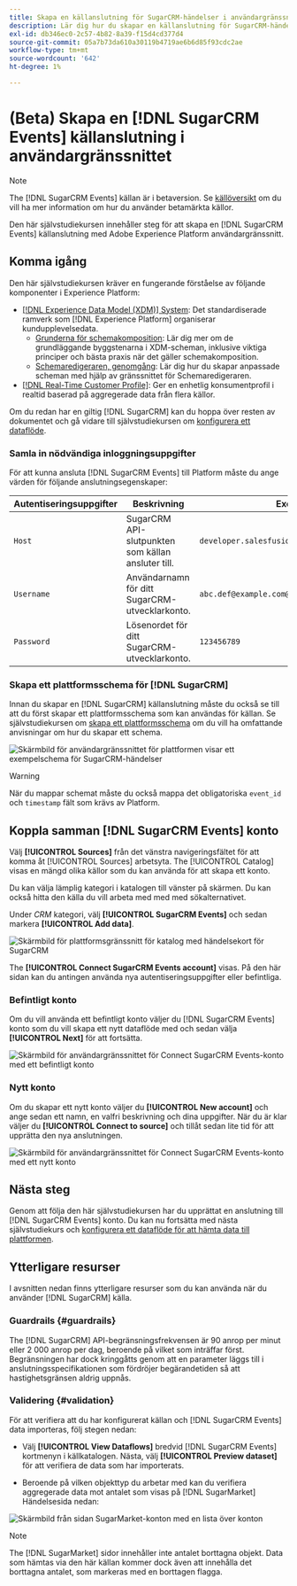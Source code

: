 ```yaml
---
title: Skapa en källanslutning för SugarCRM-händelser i användargränssnittet
description: Lär dig hur du skapar en källanslutning för SugarCRM-händelser med hjälp av Adobe Experience Platform-gränssnittet.
exl-id: db346ec0-2c57-4b82-8a39-f15d4cd377d4
source-git-commit: 05a7b73da610a30119b4719ae6b6d85f93cdc2ae
workflow-type: tm+mt
source-wordcount: '642'
ht-degree: 1%

---
```


# (Beta) Skapa en [!DNL SugarCRM Events] källanslutning i användargränssnittet

>[!NOTE]
>
>The [!DNL SugarCRM Events] källan är i betaversion. Se [källöversikt](../../../../home.md#terms-and-conditions) om du vill ha mer information om hur du använder betamärkta källor.

Den här självstudiekursen innehåller steg för att skapa en [!DNL SugarCRM Events] källanslutning med Adobe Experience Platform användargränssnitt.

## Komma igång

Den här självstudiekursen kräver en fungerande förståelse av följande komponenter i Experience Platform:

* [[!DNL Experience Data Model (XDM)] System](../../../../../xdm/home.md): Det standardiserade ramverk som [!DNL Experience Platform] organiserar kundupplevelsedata.
   * [Grunderna för schemakomposition](../../../../../xdm/schema/composition.md): Lär dig mer om de grundläggande byggstenarna i XDM-scheman, inklusive viktiga principer och bästa praxis när det gäller schemakomposition.
   * [Schemaredigeraren, genomgång](../../../../../xdm/tutorials/create-schema-ui.md): Lär dig hur du skapar anpassade scheman med hjälp av gränssnittet för Schemaredigeraren.
* [[!DNL Real-Time Customer Profile]](../../../../../profile/home.md): Ger en enhetlig konsumentprofil i realtid baserad på aggregerade data från flera källor.

Om du redan har en giltig [!DNL SugarCRM] kan du hoppa över resten av dokumentet och gå vidare till självstudiekursen om [konfigurera ett dataflöde](../../dataflow/crm.md).

### Samla in nödvändiga inloggningsuppgifter

För att kunna ansluta [!DNL SugarCRM Events] till Platform måste du ange värden för följande anslutningsegenskaper:

| Autentiseringsuppgifter | Beskrivning | Exempel |
| --- | --- | --- |
| `Host` | SugarCRM API-slutpunkten som källan ansluter till. | `developer.salesfusion.com` |
| `Username` | Användarnamn för ditt SugarCRM-utvecklarkonto. | `abc.def@example.com@sugarmarketdemo000.com` |
| `Password` | Lösenordet för ditt SugarCRM-utvecklarkonto. | `123456789` |

### Skapa ett plattformsschema för [!DNL SugarCRM]

Innan du skapar en [!DNL SugarCRM] källanslutning måste du också se till att du först skapar ett plattformsschema som kan användas för källan. Se självstudiekursen om [skapa ett plattformsschema](../../../../../xdm/schema/composition.md) om du vill ha omfattande anvisningar om hur du skapar ett schema.

![Skärmbild för användargränssnittet för plattformen visar ett exempelschema för SugarCRM-händelser](../../../../images/tutorials/create/sugarcrm-events/sugarcrm-schema-events.png)

>[!WARNING]
>
>När du mappar schemat måste du också mappa det obligatoriska `event_id` och `timestamp` fält som krävs av Platform.

## Koppla samman [!DNL SugarCRM Events] konto

Välj **[!UICONTROL Sources]** från det vänstra navigeringsfältet för att komma åt [!UICONTROL Sources] arbetsyta. The [!UICONTROL Catalog] visas en mängd olika källor som du kan använda för att skapa ett konto.

Du kan välja lämplig kategori i katalogen till vänster på skärmen. Du kan också hitta den källa du vill arbeta med med med sökalternativet.

Under *CRM* kategori, välj **[!UICONTROL SugarCRM Events]** och sedan markera **[!UICONTROL Add data]**.

![Skärmbild för plattformsgränssnitt för katalog med händelsekort för SugarCRM](../../../../images/tutorials/create/sugarcrm-events/catalog-sugarcrm-events.png)

The **[!UICONTROL Connect SugarCRM Events account]** visas. På den här sidan kan du antingen använda nya autentiseringsuppgifter eller befintliga.

### Befintligt konto

Om du vill använda ett befintligt konto väljer du [!DNL SugarCRM Events] konto som du vill skapa ett nytt dataflöde med och sedan välja **[!UICONTROL Next]** för att fortsätta.

![Skärmbild för användargränssnittet för Connect SugarCRM Events-konto med ett befintligt konto](../../../../images/tutorials/create/sugarcrm-events/existing.png)

### Nytt konto

Om du skapar ett nytt konto väljer du **[!UICONTROL New account]** och ange sedan ett namn, en valfri beskrivning och dina uppgifter. När du är klar väljer du **[!UICONTROL Connect to source]** och tillåt sedan lite tid för att upprätta den nya anslutningen.

![Skärmbild för användargränssnittet för Connect SugarCRM Events-konto med ett nytt konto](../../../../images/tutorials/create/sugarcrm-events/new.png)

## Nästa steg

Genom att följa den här självstudiekursen har du upprättat en anslutning till [!DNL SugarCRM Events] konto. Du kan nu fortsätta med nästa självstudiekurs och [konfigurera ett dataflöde för att hämta data till plattformen](../../dataflow/crm.md).

## Ytterligare resurser

I avsnitten nedan finns ytterligare resurser som du kan använda när du använder [!DNL SugarCRM] källa.

### Guardrails {#guardrails}

The [!DNL SugarCRM] API-begränsningsfrekvensen är 90 anrop per minut eller 2 000 anrop per dag, beroende på vilket som inträffar först. Begränsningen har dock kringgåtts genom att en parameter läggs till i anslutningsspecifikationen som fördröjer begärandetiden så att hastighetsgränsen aldrig uppnås.

### Validering {#validation}

För att verifiera att du har konfigurerat källan och [!DNL SugarCRM Events] data importeras, följ stegen nedan:

* Välj **[!UICONTROL View Dataflows]** bredvid [!DNL SugarCRM Events] kortmenyn i källkatalogen. Nästa, välj **[!UICONTROL Preview dataset]** för att verifiera de data som har importerats.

* Beroende på vilken objekttyp du arbetar med kan du verifiera aggregerade data mot antalet som visas på [!DNL SugarMarket] Händelsesida nedan:

![Skärmbild från sidan SugarMarket-konton med en lista över konton](../../../../images/tutorials/create/sugarcrm-events/sugarmarket-events.png)

>[!NOTE]
>
>The [!DNL SugarMarket] sidor innehåller inte antalet borttagna objekt. Data som hämtas via den här källan kommer dock även att innehålla det borttagna antalet, som markeras med en borttagen flagga.
